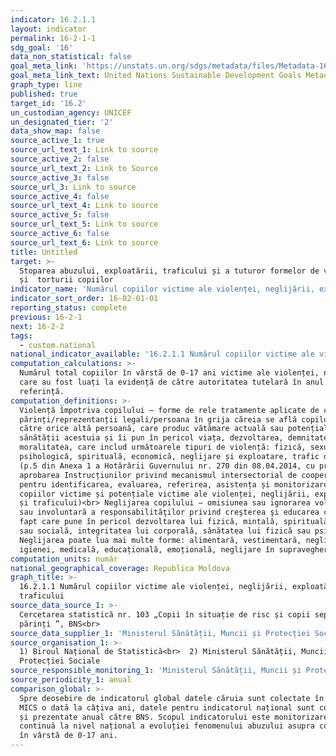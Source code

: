 ```yaml
---
indicator: 16.2.1.1
layout: indicator
permalink: 16-2-1-1
sdg_goal: '16'
data_non_statistical: false
goal_meta_link: 'https://unstats.un.org/sdgs/metadata/files/Metadata-16-02-01.pdf'
goal_meta_link_text: United Nations Sustainable Development Goals Metadata (pdf 1361kB)
graph_type: line
published: true
target_id: '16.2'
un_custodian_agency: UNICEF
un_designated_tier: '2'
data_show_map: false
source_active_1: true
source_url_text_1: Link to source
source_active_2: false
source_url_text_2: Link to Source
source_active_3: false
source_url_3: Link to source
source_active_4: false
source_url_text_4: Link to source
source_active_5: false
source_url_text_5: Link to source
source_active_6: false
source_url_text_6: Link to source
title: Untitled
target: >-
  Stoparea abuzului, exploatării, traficului și a tuturor formelor de violență
  și  torturii copiilor
indicator_name: 'Numărul copiilor victime ale violenței, neglijării, exploatării '
indicator_sort_order: 16-02-01-01
reporting_status: complete
previous: 16-2-1
next: 16-2-2
tags:
  - custom.national
national_indicator_available: '16.2.1.1 Numărul copiilor victime ale violenței, neglijării, exploatării '
computation_calculations: >-
  Numărul total copiilor în vârstă de 0-17 ani victime ale violenței, neglijării
  care au fost luați la evidență de către autoritatea tutelară în anul de
  referință.
computation_definitions: >-
  Violență împotriva copilului – forme de rele tratamente aplicate de către
  părinți/reprezentanții legali/persoana în grija căreia se află copilul sau de
  către orice altă persoană, care produc vătămare actuală sau potențială asupra
  sănătății acestuia și îi pun în pericol viața, dezvoltarea, demnitatea sau
  moralitatea, care includ următoarele tipuri de violență: fizică, sexuală,
  psihologică, spirituală, economică, neglijare și exploatare, trafic de copii.
  (p.5 din Anexa 1 a Hotărârii Guvernului nr. 270 din 08.04.2014, cu privire la
  aprobarea Instrucțiunilor privind mecanismul intersectorial de cooperare
  pentru identificarea, evaluarea, referirea, asistența și monitorizarea
  copiilor victime și potențiale victime ale violenței, neglijării, exploatării
  și traficului)<br> Neglijarea copilului – omisiunea sau ignorarea voluntară
  sau involuntară a responsabilităţilor privind creşterea şi educarea copilului,
  fapt care pune în pericol dezvoltarea lui fizică, mintală, spirituală, morală
  sau socială, integritatea lui corporală, sănătatea lui fizică sau psihică.
  Neglijarea poate lua mai multe forme: alimentară, vestimentară, neglijare a
  igienei, medicală, educațională, emoțională, neglijare în supraveghere.
computation_units: număr
national_geographical_coverage: Republica Moldova
graph_title: >-
  16.2.1.1 Numărul copiilor victime ale violenței, neglijării, exploatării și
  traficului
source_data_source_1: >-
  Cercetarea statistică nr. 103 „Copii în situație de risc și copii separați de
  părinți ”, BNS<br> 
source_data_supplier_1: 'Ministerul Sănătății, Muncii și Protecției Sociale'
source_organisation_1: >-
  1) Biroul Național de Statistică<br>  2) Ministerul Sănătății, Muncii și
  Protecției Sociale
source_responsible_monitoring_1: 'Ministerul Sănătății, Muncii și Protecției Sociale'
source_periodicity_1: anual
comparison_global: >-
  Spre deosebire de indicatorul global datele căruia sunt colectate în cadrul
  MICS o dată la câțiva ani, datele pentru indicatorul național sunt colectate
  și prezentate anual către BNS. Scopul indicatorului este monitorizarea
  continuă la nivel național a evoluției fenomenului abuzului asupra copilului
  în vârstă de 0-17 ani.
---
```


